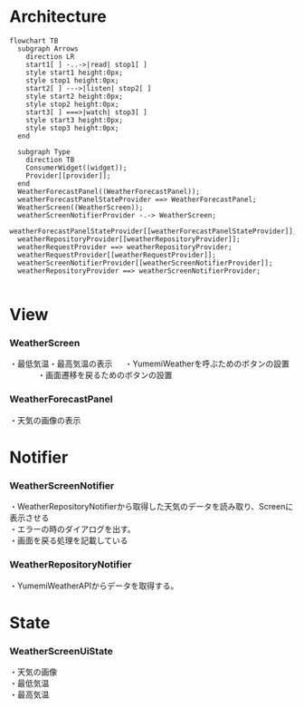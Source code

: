 # Architecture

```mermaid
flowchart TB
  subgraph Arrows
    direction LR
    start1[ ] -..->|read| stop1[ ]
    style start1 height:0px;
    style stop1 height:0px;
    start2[ ] --->|listen| stop2[ ]
    style start2 height:0px;
    style stop2 height:0px; 
    start3[ ] ===>|watch| stop3[ ]
    style start3 height:0px;
    style stop3 height:0px; 
  end

  subgraph Type
    direction TB
    ConsumerWidget((widget));
    Provider[[provider]];
  end
  WeatherForecastPanel((WeatherForecastPanel));
  weatherForecastPanelStateProvider ==> WeatherForecastPanel;
  WeatherScreen((WeatherScreen));
  weatherScreenNotifierProvider -.-> WeatherScreen;
  weatherForecastPanelStateProvider[[weatherForecastPanelStateProvider]];
  weatherRepositoryProvider[[weatherRepositoryProvider]];
  weatherRequestProvider ==> weatherRepositoryProvider;
  weatherRequestProvider[[weatherRequestProvider]];
  weatherScreenNotifierProvider[[weatherScreenNotifierProvider]];
  weatherRepositoryProvider ==> weatherScreenNotifierProvider;


```


# View

### WeatherScreen 
・最低気温・最高気温の表示  　
・YumemiWeatherを呼ぶためのボタンの設置  　   　　
・画面遷移を戻るためのボタンの設置  　　

### WeatherForecastPanel
・天気の画像の表示  


# Notifier

### WeatherScreenNotifier
・WeatherRepositoryNotifierから取得した天気のデータを読み取り、Screenに表示させる  
・エラーの時のダイアログを出す。  
・画面を戻る処理を記載している  

### WeatherRepositoryNotifier
・YumemiWeatherAPIからデータを取得する。

# State

### WeatherScreenUiState
・天気の画像  
・最低気温  
・最高気温  